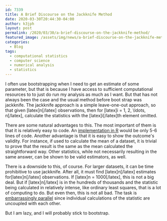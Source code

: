 ```yaml
---
id: 7339
title: A Brief Discourse on the Jackknife Method
date: 2020-03-30T20:44:30-04:00
author: k3jph
layout: post
permalink: /2020/03/30/a-brief-discourse-on-the-jackknife-method/
featured_image: /assets/img/news/a-brief-discourse-on-the-jackknife-method.webp
categories:
  - Blog
tags:
  - computational statistics
  - computer science
  - numerical analysis
  - statistics
---
```

I often use bootstrapping when I need to get an estimate of some
parameter, but that is because I have access to sufficient computational
resources to to just do run my analysis as much as I want. But that
has not always been the case and the usual method before boot strap
was jackknife. The jackknife approach is a simple leave-one-out
approach, so that given [latex]n[/latex] observations, then for
[latex]i = 1, 2, \ldots, n[/latex], calculate the statistics with
the [latex]i[/latex]th element omitted.

There are some natural advantages to this. The most important of
them is that it is relatively easy to code. An [implementation in
R](http://www.math.ntu.edu.tw/~hchen/teaching/LargeSample/references/R-bootstrap.pdf)
would be only 5-6 lines of code. Another advantage is that it is
easy to show the outcome's validity. For instance, if used to
calculate the mean of a dataset, it is trivial to prove that the
result is the same as the mean calculated the straightforward way.
Other statistics, while not necessarily resulting in the same answer,
can be shown to be valid estimators, as well.

There is a downside to this, of course. For larger datasets, it can
be time prohibitive to use jackknife. After all, it must find
[latex]n[/latex] estimates for[latex]n[/latex] observations. If
[latex]n = 1000[/latex], this is not a big deal. But if [latex]n[/latex]
is in the hundreds of thousands and the statistic being calculated
in relatively intense, like ordinary least squares, that is a lot
of computing to do. But even then, this is not all bad. The task
is [embarrassingly
parallel](https://www.cs.iusb.edu/~danav/teach/b424/b424_23_embpar.html)
since individual calculations of the statistic are uncoupled with
each other.

But I am lazy, and I will probably stick to bootstrap.
